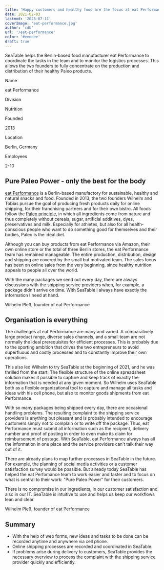 ```yaml
---
title: 'Happy customers and healthy food are the focus at eat Performance - SeaTable'
date: 2021-02-03
lastmod: '2023-07-11'
coverImage: 'eat-performance.jpg'
author: 'cdb'
url: '/eat-performance'
color: '#eeeeee'
draft: true
---
```


SeaTable helps the Berlin-based food manufacturer eat Performance to coordinate the tasks in the team and to monitor the logistics processes. This allows the two founders to fully concentrate on the production and distribution of their healthy Paleo products.

Name

eat Performance

Division

Nutrition

Founded

2013

Location

Berlin, Germany

Employees

2-10

## Pure Paleo Power - only the best for the body

[eat Performance](https://eat-performance.com/) is a Berlin-based manufactory for sustainable, healthy and natural snacks and food. Founded in 2013, the two founders Wilhelm and Tobias pursue the goal of producing fresh products daily for online shipping, for their franchising partners and for their own bistro. All foods follow the [Paleo principle](https://eat-performance.com/eat-LIFESTYLE/Vorteile-von-Paleo/), in which all ingredients come from nature and thus completely without cereals, sugar, artificial additives, dyes, preservatives and milk. Especially for athletes, but also for all health-conscious people who want to do something good for themselves and their bodies, Paleo is the ideal diet.

Although you can buy products from eat Performance via Amazon, their own online store or the total of three Berlin stores, the eat Performance team has remained manageable. The entire production, distribution, design and shipping are covered by the small but motivated team. The sales focus has been on online sales from the very beginning, since healthy nutrition appeals to people all over the world.

With the many packages we send out every day, there are always discussions with the shipping service providers when, for example, a package didn't arrive on time. With SeaTable I always have exactly the information I need at hand.

Wilhelm Pleß, founder of eat Performance

## Organisation is everything

The challenges at eat Performance are many and varied. A comparatively large product range, diverse sales channels, and a small team are not normally the ideal prerequisites for efficient processes. This is probably due to the sporting ambition that drives the two entrepreneurs to avoid superfluous and costly processes and to constantly improve their own operations.

This also led Wilhelm to try SeaTable at the beginning of 2021, and he was thrilled from the start. The flexible structure of the online spreadsheet solution makes it possible to capture and keep track of exactly the information that is needed at any given moment. So Wilhelm uses SeaTable both as a flexible organizational tool to capture and manage all tasks and ideas with his cell phone, but also to monitor goods shipments from eat Performance.

With so many packages being shipped every day, there are occasional handling problems. The resulting complaint to the shipping service providers is anything but pleasant and is probably intended to encourage customers simply not to complain or to write off the package. Thus, eat Performance must submit all information such as the recipient, delivery number and proof of posting in order to even make its claim for reimbursement of postage. With SeaTable, eat Performance always has all the information in one place and the service providers can't talk their way out of it.

There are already plans to map further processes in SeaTable in the future. For example, the planning of social media activities or a customer satisfaction survey would be possible. But already today SeaTable has helped the eat Perfomance team to work easier and faster and to focus on what is central to their work: "Pure Paleo Power" for their customers.

There is no compromise in our ingredients, in our customer satisfaction and also in our IT. SeaTable is intuitive to use and helps us keep our workflows lean and clear.

Wilhelm Pleß, founder of eat Performance

## Summary

- With the help of web forms, new ideas and tasks to be done can be recorded anytime and anywhere via cell phone.
- Online shipping processes are recorded and coordinated in SeaTable.
- If problems arise during delivery to customers, SeaTable provides the necessary overview to process the complaint with the shipping service provider quickly and efficiently.
